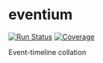 # eventium
[![Run Status](https://api.shippable.com/projects/58a4837cb195740f00e237b7/badge?branch=master)](https://app.shippable.com/projects/58a4837cb195740f00e237b7)
[![Coverage](https://api.shippable.com/projects/58a4837cb195740f00e237b7/coverageBadge?branch=master)](https://app.shippable.com/projects/58a4837cb195740f00e237b7)

Event-timeline collation
